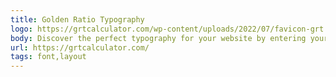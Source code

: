 ```yaml
---
title: Golden Ratio Typography
logo: https://grtcalculator.com/wp-content/uploads/2022/07/favicon-grt.png
body: Discover the perfect typography for your website by entering your current (or desired font, font size, and/or content width.
url: https://grtcalculator.com/
tags: font,layout
---
```

